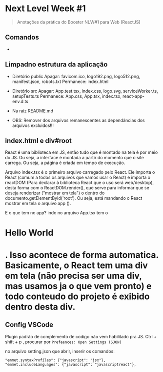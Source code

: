 # Next Level Week #1

> Anotações da prática do Booster NLW#1 para Web (ReactJS)

## Comandos

* 



## Limpadno estrutura da aplicação

* Diretório public
Apagar: favicom.ico, logo192.png, logo512.png, manifest.json, robots.txt
Permanece: index.html

* Diretório src
Apagar: App.test.tsx, index.css, logo.svg, serviceWorker.ts, setupTests.ts
Permanece: App.css, App.tsx, index.tsx, react-app-env.d.ts

* Na raiz
README.md

* OBS: Remover dos arquivos remanescentes as dependâncias dos arquivos excluidos!!!


## index.html e div#root

React é uma biblioteca em JS, então tudo que é montado na tela é por meio do JS. Ou seja, a interface é montada a partir do momento que o site carrega. Ou seja, a página é criada em tempo de execução.

Arquivo index.tsx é o primeiro arquivo carregado pelo React. Ele importa o React (comum a todos os arquivos que vamos usar o React) e importa o reactDOM (Para declarar à biblioteca React que o uso será web/desktop), desta forma com o ReactDOM.render(), que serve para informar que se deseja renderizar ("mostrar em tela") o <app/> dentro do documento.getElementById('root'). Ou seja, está mandando o React mostrar em tela o arquivo app (<app/>).

E o que tem no app? indo no arquivo App.tsx tem o <h1>Hello World<h1/>. Isso acontece de forma automatica. Basicamente, o React tem uma div em tela (não precisa ser uma div, mas usamos ja o que vem pronto) e todo conteudo do projeto é exibido dentro desta div.

## Config VSCode 

Plugin padrão de complemento de codigo não vem habilitado pra JS.
Ctrl + shift + p , procurar por `Prefeences: Open Settings (SJON)`

no arquivo setting.json que abrir, inserir os comandos:
```
"emmet.syntaxProfiles": {"javascript": "jsx"},
"emmet.includeLanguages": {"javascript": "javascriptreact"},
```



